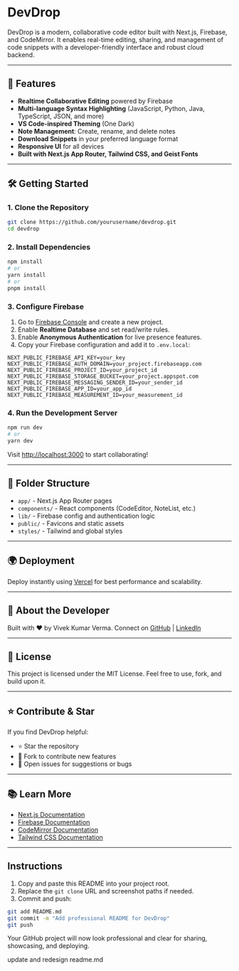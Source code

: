 # DevDrop

DevDrop is a modern, collaborative code editor built with Next.js, Firebase, and CodeMirror. It enables real-time editing, sharing, and management of code snippets with a developer-friendly interface and robust cloud backend.

---

## 🚀 Features

- **Realtime Collaborative Editing** powered by Firebase
- **Multi-language Syntax Highlighting** (JavaScript, Python, Java, TypeScript, JSON, and more)
- **VS Code-inspired Theming** (One Dark)
- **Note Management**: Create, rename, and delete notes
- **Download Snippets** in your preferred language format
- **Responsive UI** for all devices
- **Built with Next.js App Router, Tailwind CSS, and Geist Fonts**

---

## 🛠️ Getting Started

### 1. Clone the Repository

```bash
git clone https://github.com/yourusername/devdrop.git
cd devdrop
```

### 2. Install Dependencies

```bash
npm install
# or
yarn install
# or
pnpm install
```

### 3. Configure Firebase

1. Go to [Firebase Console](https://console.firebase.google.com/) and create a new project.
2. Enable **Realtime Database** and set read/write rules.
3. Enable **Anonymous Authentication** for live presence features.
4. Copy your Firebase configuration and add it to `.env.local`:

```env
NEXT_PUBLIC_FIREBASE_API_KEY=your_key
NEXT_PUBLIC_FIREBASE_AUTH_DOMAIN=your_project.firebaseapp.com
NEXT_PUBLIC_FIREBASE_PROJECT_ID=your_project_id
NEXT_PUBLIC_FIREBASE_STORAGE_BUCKET=your_project.appspot.com
NEXT_PUBLIC_FIREBASE_MESSAGING_SENDER_ID=your_sender_id
NEXT_PUBLIC_FIREBASE_APP_ID=your_app_id
NEXT_PUBLIC_FIREBASE_MEASUREMENT_ID=your_measurement_id
```

### 4. Run the Development Server

```bash
npm run dev
# or
yarn dev
```

Visit [http://localhost:3000](http://localhost:3000) to start collaborating!

---

## 📁 Folder Structure

- `app/` - Next.js App Router pages
- `components/` - React components (CodeEditor, NoteList, etc.)
- `lib/` - Firebase config and authentication logic
- `public/` - Favicons and static assets
- `styles/` - Tailwind and global styles

---

## 🌍 Deployment

Deploy instantly using [Vercel](https://vercel.com/) for best performance and scalability.

---

## 👤 About the Developer

Built with ❤️ by Vivek Kumar Verma. Connect on [GitHub](https://github.com/Vivekkumarv123) | [LinkedIn](https://linkedin.com/in/vivek-kumar-verma-programmer-information-technology)

---

## 📜 License

This project is licensed under the MIT License. Feel free to use, fork, and build upon it.

---

## ⭐️ Contribute & Star

If you find DevDrop helpful:

- ⭐️ Star the repository
- 🍴 Fork to contribute new features
- 🐞 Open issues for suggestions or bugs

---

## 📚 Learn More

- [Next.js Documentation](https://nextjs.org/docs)
- [Firebase Documentation](https://firebase.google.com/docs)
- [CodeMirror Documentation](https://codemirror.net/docs/)
- [Tailwind CSS Documentation](https://tailwindcss.com/docs)

---

## Instructions

1. Copy and paste this README into your project root.
2. Replace the `git clone` URL and screenshot paths if needed.
3. Commit and push:

```bash
git add README.md
git commit -m "Add professional README for DevDrop"
git push
```

Your GitHub project will now look professional and clear for sharing, showcasing, and deploying.

update and redesign readme.md